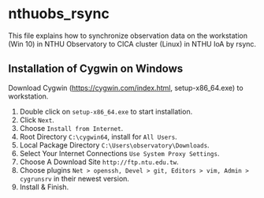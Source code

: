 # nthuobs_rsync

This file explains how to synchronize observation data on the workstation (Win 10) in NTHU Observatory to CICA cluster (Linux) in NTHU IoA by rsync.

## Installation of Cygwin on Windows
Download Cygwin (https://cygwin.com/index.html, setup-x86_64.exe) to workstation.
1. Double click on `setup-x86_64.exe` to start installation.
1. Click `Next`.
1. Choose `Install from Internet`.
1. Root Directory `C:\cygwin64`, install for `All Users`.
1. Local Package Directory `C:\Users\observatory\Downloads`.
1. Select Your Internet Connections `Use System Proxy Settings`.
1. Choose A Download Site `http://ftp.ntu.edu.tw`.
1. Choose plugins `Net > openssh, Devel > git, Editors > vim, Admin > cygrunsrv` in their newest version.
1. Install & Finish.

